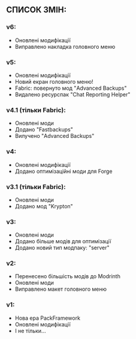 ## СПИСОК ЗМІН:

### v6:

- Оновлені модифікації
- Виправлено накладка головного меню

### v5:

- Оновлені модифікації
- Новий екран головного меню!
- Fabric: повернуто мод "Advanced Backups"
- Видалено ресурспак "Chat Reporting Helper"

### v4.1 (тільки Fabric):

- Оновлені моди
- Додано "Fastbackups"
- Вилучено "Advanced Backups"

### v4:

- Оновлені модифікації
- Додано оптимізаційні моди для Forge

### v3.1 (тільки Fabric):

- Оновлені моди
- Додано мод "Krypton"

### v3:

- Оновлені моди
- Додано більше модів для оптимізації
- Додано новий тип модпаку: "server"

### v2:

- Перенесено більшість модів до Modrinth
- Оновлені моди
- Виправлено макет головного меню

### v1:

- Нова ера PackFramework
- Оновлені модифікації
- І не тільки...